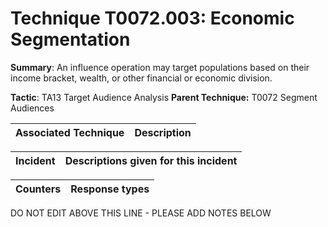 # Technique T0072.003: Economic Segmentation

**Summary**: An influence operation may target populations based on their income bracket, wealth, or other financial or economic division.

**Tactic**: TA13 Target Audience Analysis           **Parent Technique:** T0072 Segment Audiences


| Associated Technique | Description |
| --------- | ------------------------- |



| Incident | Descriptions given for this incident |
| -------- | -------------------- |



| Counters | Response types |
| -------- | -------------- |


DO NOT EDIT ABOVE THIS LINE - PLEASE ADD NOTES BELOW